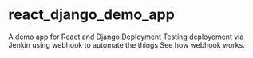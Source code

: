 # react_django_demo_app
A demo app for React and Django Deployment
Testing deployement via Jenkin using webhook to automate the things
See how webhook works.
